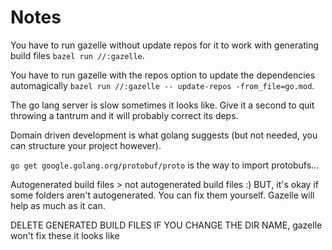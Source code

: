 # Notes

You have to run gazelle without update repos for it to work with generating build files `bazel run //:gazelle`.

You have to run gazelle with the repos option to update the dependencies automagically `bazel run //:gazelle -- update-repos -from_file=go.mod`.

The go lang server is slow sometimes it looks like. Give it a second to quit throwing a tantrum and it will probably correct its deps.

Domain driven development is what golang suggests (but not needed, you can structure your project however).

`go get google.golang.org/protobuf/proto` is the way to import protobufs...

Autogenerated build files > not autogenerated build files :) BUT, it's okay if some folders aren't autogenerated. You can fix them yourself. Gazelle will help as much as it can.

DELETE GENERATED BUILD FILES IF YOU CHANGE THE DIR NAME, gazelle won't fix these it looks like
